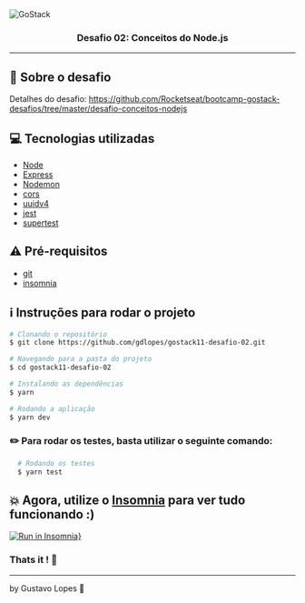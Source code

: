 <img alt="GoStack" src="https://storage.googleapis.com/golden-wind/bootcamp-gostack/header-desafios.png" />

<h3 align="center">
  Desafio 02: Conceitos do Node.js
</h3>

---

## :rocket: Sobre o desafio

Detalhes do desafio: https://github.com/Rocketseat/bootcamp-gostack-desafios/tree/master/desafio-conceitos-nodejs

## :computer: Tecnologias utilizadas

- [Node](https://nodejs.org/en/)
- [Express](https://expressjs.com/)
- [Nodemon](https://github.com/remy/nodemon)
- [cors](https://www.npmjs.com/package/cors)
- [uuidv4](https://www.npmjs.com/package/uuidv4)
- [jest](https://jestjs.io/docs/en/getting-started.html)
- [supertest](https://www.npmjs.com/package/supertest)

## :warning: Pré-requisitos

- [git](https://git-scm.com/)
- [insomnia](https://insomnia.rest/)

## :information_source: Instruções para rodar o projeto

```bash
# Clonando o repositório
$ git clone https://github.com/gdlopes/gostack11-desafio-02.git

# Navegando para a pasta do projeto
$ cd gostack11-desafio-02

# Instalando as dependências
$ yarn

# Rodando a aplicação
$ yarn dev

```

### :pencil2: Para rodar os testes, basta utilizar o seguinte comando:

```bash
  # Rodando os testes
  $ yarn test
```

## :boom: Agora, utilize o [Insomnia](https://insomnia.rest/) para ver tudo funcionando :)

[![Run in Insomnia}](https://insomnia.rest/images/run.svg)](https://insomnia.rest/run/?label=GoStack%2011%20-%20Desafio%2002&uri=https%3A%2F%2Fgithub.com%2Fgdlopes%2Fgostack11-desafio-02%2Fblob%2Fmaster%2Fdesafio02-api.json)

### Thats it ! :wave:

---

by Gustavo Lopes :tada:

